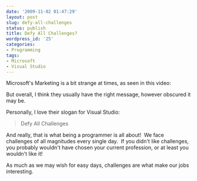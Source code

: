 ```yaml
---
date: '2009-11-02 01:47:29'
layout: post
slug: defy-all-challenges
status: publish
title: Defy All Challenges?
wordpress_id: '25'
categories:
- Programming
tags:
- Microsoft
- Visual Studio
---
```


Microsoft's Marketing is a bit strange at times, as seen in this video:

But overall, I think they usually have the right message, however obscured it may be.

Personally, I love their slogan for Visual Studio:

> Defy All Challenges

And really, that is what being a programmer is all about!  We face challenges of all magnitudes every single day.  If you didn't like challenges, you probably wouldn't have chosen your current profession, or at least you wouldn't like it!

As much as we may wish for easy days, challenges are what make our jobs interesting.
